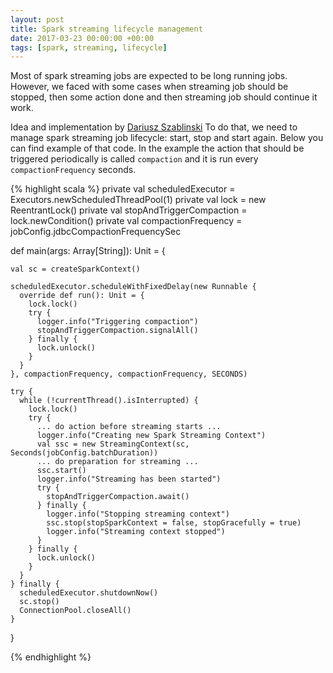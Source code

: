 ```yaml
---
layout: post
title: Spark streaming lifecycle management
date: 2017-03-23 00:00:00 +00:00
tags: [spark, streaming, lifecycle]
---
```


Most of spark streaming jobs are expected to be long running jobs. However, we faced with some cases when streaming job should be stopped, then some action done and then streaming job should continue it work. 

Idea and implementation by [Dariusz Szablinski](https://www.linkedin.com/in/daroo/)
To do that, we need to manage spark streaming job lifecycle: start, stop and start again. Below you can find example of that code. In the example the action that should be triggered periodically is called `compaction` and it is run every `compactionFrequency` seconds. 

{% highlight scala %}
  private val scheduledExecutor = Executors.newScheduledThreadPool(1)
  private val lock = new ReentrantLock()
  private val stopAndTriggerCompaction = lock.newCondition()
  private val compactionFrequency = jobConfig.jdbcCompactionFrequencySec

  def main(args: Array[String]): Unit = {
    
    val sc = createSparkContext()

    scheduledExecutor.scheduleWithFixedDelay(new Runnable {
      override def run(): Unit = {
        lock.lock()
        try {
          logger.info("Triggering compaction")
          stopAndTriggerCompaction.signalAll()
        } finally {
          lock.unlock()
        }
      }
    }, compactionFrequency, compactionFrequency, SECONDS)

    try {
      while (!currentThread().isInterrupted) {
        lock.lock()
        try {
          ... do action before streaming starts ...
          logger.info("Creating new Spark Streaming Context")
          val ssc = new StreamingContext(sc, Seconds(jobConfig.batchDuration))
          ... do preparation for streaming ...
          ssc.start()
          logger.info("Streaming has been started")
          try {
            stopAndTriggerCompaction.await()
          } finally {
            logger.info("Stopping streaming context")
            ssc.stop(stopSparkContext = false, stopGracefully = true)
            logger.info("Streaming context stopped")
          }
        } finally {
          lock.unlock()
        }
      }
    } finally {
      scheduledExecutor.shutdownNow()
      sc.stop()
      ConnectionPool.closeAll()
    }

  }
    
{% endhighlight %}
